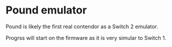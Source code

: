 # Pound emulator
Pound is likely the first real contendor as a Switch 2 emulator.

Progrss will start on the firmware as it is very simular to Switch 1.